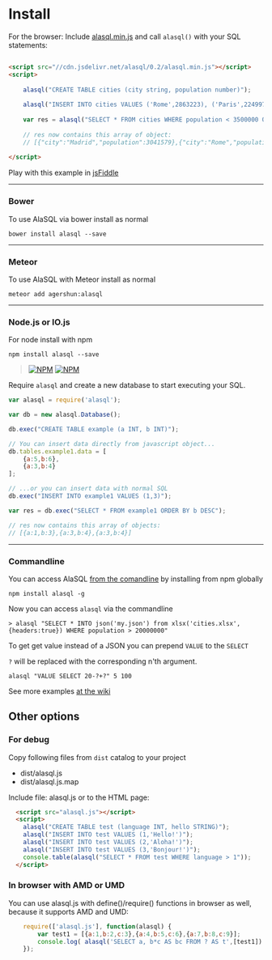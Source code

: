 
# Install

For the browser: Include [alasql.min.js](http://cdn.jsdelivr.net/alasql/latest/alasql.min.js) and call 
`alasql()` with your SQL statements:

```html

<script src="//cdn.jsdelivr.net/alasql/0.2/alasql.min.js"></script> 
<script>
    
	alasql("CREATE TABLE cities (city string, population number)");
        
	alasql("INSERT INTO cities VALUES ('Rome',2863223), ('Paris',2249975), ('Berlin',3517424),  ('Madrid',3041579)");
        
	var res = alasql("SELECT * FROM cities WHERE population < 3500000 ORDER BY population DESC");
   
	// res now contains this array of object:
	// [{"city":"Madrid","population":3041579},{"city":"Rome","population":2863223},{"city":"Paris","population":2249975}] 	
   
</script>
```

Play with this example in [jsFiddle](http://jsfiddle.net/xxh13gLa/) 

----


### Bower

To use AlaSQL via bower install as normal

    bower install alasql --save

----

### Meteor

To use AlaSQL with Meteor install as normal

    meteor add agershun:alasql

----

### Node.js or IO.js


For node install with npm

```
npm install alasql --save
```


> [![NPM](https://nodei.co/npm/alasql.png)](https://nodei.co/npm/alasql/) [![NPM](https://nodei.co/npm-dl/alasql.png?months=6)](https://nodei.co/npm/alasql/)



Require `alasql` and create a new database to start executing your SQL.


```js
var alasql = require('alasql');

var db = new alasql.Database();

db.exec("CREATE TABLE example (a INT, b INT)");

// You can insert data directly from javascript object...
db.tables.example1.data = [ 
    {a:5,b:6},
    {a:3,b:4}
];

// ...or you can insert data with normal SQL 
db.exec("INSERT INTO example1 VALUES (1,3)");

var res = db.exec("SELECT * FROM example1 ORDER BY b DESC");

// res now contains this array of objects:
// [{a:1,b:3},{a:3,b:4},{a:3,b:4}]
```

----

### Commandline

You can access AlaSQL [from the comandline](https://github.com/agershun/alasql/wiki/Alacon) by installing from npm globally

```
npm install alasql -g
```

Now you can access `alasql` via the commandline

```
> alasql "SELECT * INTO json('my.json') from xlsx('cities.xlsx',{headers:true}) WHERE population > 20000000"
```

To get get value instead of a JSON you can prepend `VALUE` to the `SELECT`

`?` will be replaced with the corresponding n'th argument.

```
alasql "VALUE SELECT 20-?+?" 5 100
```

See more examples [at the wiki](https://github.com/agershun/alasql/wiki/Alacon) 





## Other options


### For debug

Copy following files from `dist` catalog to your project

* dist/alasql.js
* dist/alasql.js.map

Include file: alasql.js or to the HTML page:

```html
  <script src="alasql.js"></script>  
  <script>
    alasql("CREATE TABLE test (language INT, hello STRING)");
    alasql("INSERT INTO test VALUES (1,'Hello!')");
    alasql("INSERT INTO test VALUES (2,'Aloha!')");
    alasql("INSERT INTO test VALUES (3,'Bonjour!')");
    console.table(alasql("SELECT * FROM test WHERE language > 1"));
  </script>

```

### In browser with AMD or UMD

You can use alasql.js with define()/require() functions in browser as well, because it supports AMD and UMD:

```js
    require(['alasql.js'], function(alasql) {
        var test1 = [{a:1,b:2,c:3},{a:4,b:5,c:6},{a:7,b:8,c:9}];
        console.log( alasql('SELECT a, b*c AS bc FROM ? AS t',[test1]) );
    });
```
